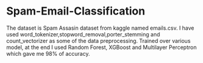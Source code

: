 # Spam-Email-Classification
The dataset is Spam Assasin dataset from kaggle named emails.csv.
I have used word_tokenizer,stopword_removal,porter_stemming and count_vectorizer as some of the data preprocessing.
Trained over various model, at the end I used Random Forest, XGBoost and Multilayer Perceptron which gave me 98% of accuracy.
